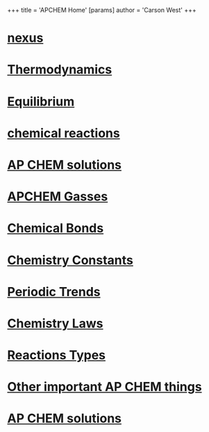 +++
 title = 'APCHEM Home'
[params]
	author = 'Carson West'
+++
# [nexus](./../nexus/)
# [Thermodynamics](./../thermodynamics/)
# [Equilibrium](./../equilibrium/)
# [chemical reactions](./../chemical-reactions/)
# [AP CHEM solutions](./../ap-chem-solutions/)
# [APCHEM Gasses](./../apchem-gasses/)
# [Chemical Bonds](./../chemical-bonds/)
# [Chemistry Constants](./../chemistry-constants/)
# [Periodic Trends](./../periodic-trends/)
# [Chemistry Laws](./../chemistry-laws/)
# [Reactions Types](./../reactions-types/)
# [Other important AP CHEM things](./../other-important-ap-chem-things/)
# [AP CHEM solutions](./../ap-chem-solutions/)
